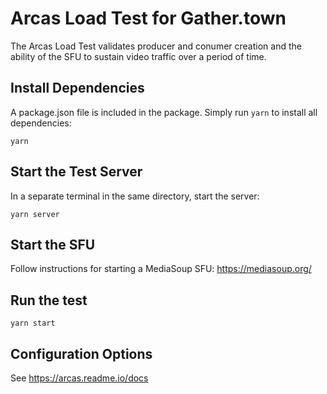 # Arcas Load Test for Gather.town

The Arcas Load Test validates producer and conumer creation and the ability of the SFU to sustain video traffic over a period of time.

## Install Dependencies
A package.json file is included in the package.  Simply run `yarn` to install all dependencies:

```shell
yarn
```

## Start the Test Server
In a separate terminal in the same directory, start the server:

```shell
yarn server
```
## Start the SFU
Follow instructions for starting a MediaSoup SFU: https://mediasoup.org/

## Run the test
```shell
yarn start
```

## Configuration Options
See https://arcas.readme.io/docs